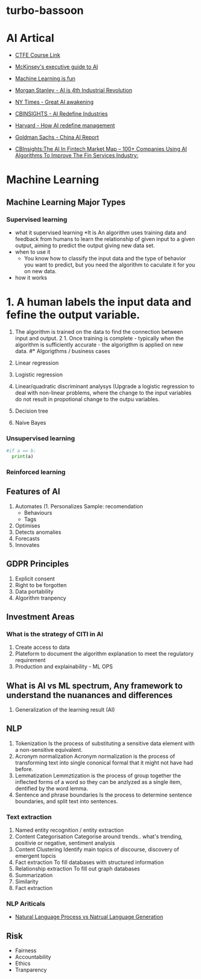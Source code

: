 # turbo-bassoon

# AI Artical


* [CTFE Course Link](https://my.cfte.education/courses/take/ai-in-finance-ocbc/disqus/4525866-1-1-readings)

* [McKinsey's executive guide to AI](https://www.mckinsey.com/business-functions/mckinsey-analytics/our-insights/an-executives-guide-to-ai)

* [Machine Learning is fun](https://medium.com/@ageitgey/machine-learning-is-fun-80ea3ec3c471)

* [Morgan Stanley - AI is 4th Industrial Revolution](https://pwm.morganstanley.com/therichmangroup/mediahandler/media/135091/Alpha%20Currents%20_%20AI%20and%20the%20Fourth%20Industrial%20Revolution.pdf)


* [NY Times - Great AI awakening](https://www.nytimes.com/2016/12/14/magazine/the-great-ai-awakening.html#permid=20846801)

* [CBINSIGHTS - AI Redefine Industries](https://www.cbinsights.com/research/artificial-intelligence-top-startups/)

* [Harvard - How AI redefine management](https://hbr.org/2016/11/how-artificial-intelligence-will-redefine-management)

* [Goldman Sachs - China AI Report](http://disq.us/url?url=http%3A%2F%2Fwww.qthmedia.com%2Fcommon%2Fresources%3Fid%3D188834a0892b4648b6ececbf8ca74df6%3ABIKnqi29WH9kS7R6szl4mhtUWg4&cuid=5293991)
* [CBInsights:The AI In Fintech Market Map – 100+ Companies Using AI Algorithms To Improve The Fin Services Industry:](https://www.cbinsights.com/research/ai-fintech-startup-market-map/)
# Machine Learning

## Machine Learning Major Types
### Supervised learning
* what it supervised learning
  *It is An algorithm uses training data and feedback from humans to learn the relationship of given input to a given output, aiming to predict the output giving new data set. 
* when to use it
   * You know how to classify the input data and the type of behavior you want to predict, but you need the algorithm to caculate it for you on new data. 
* how it works
#  1. A human labels the input data and fefine the output variable. 
  1. The algorithm is  trained on the data to find the connection between input and output.
2  1. Once training is complete - typically when the algorithm is sufficiently accurate - the algorigthm is applied on new data. 
#* Algorigthms / business cases
  1. Linear regression
  1. Logistic regression

1. Linear/quadratic discriminant analysys (Upgrade a logistic regression to deal with non-linear problems, where the change to the input variables do not result in propotional change to the outpu variables.  
  1. Decision tree
1. Naive Bayes
### Unsupervised learning
```Python
#if a == b: 
  print(a)
```

### Reinforced learning

## Features of AI
1. Automates
(1. Personalizes
  Sample: recomendation
   * Behaviours 
   * Tags
1. Optimises
1. Detects anomalies
1. Forecasts
1. Innovates

## GDPR Principles
1. Explicit consent
1. Right to be forgotten
1. Data portability
1. Algorithm tranpency

## Investment Areas
### What is the strategy of CITI in AI 
1. Create access to data
1. Plateform to document the algorithm explanation to meet the regulatory requirement
1. Production and explainability - ML OPS

## What is AI vs ML spectrum, Any framework to understand the nuanances and differences
1. Generalization of the learning result (AI)

## NLP
1. Tokenization
Is the process of substituting a sensitive data element with a non-sensitive equivalent. 
2. Acronym normalization
Acronym normalization is the process of transforming text into single cononical formal that it might not have had before. 
3. Lemmatization 
   Lemmztization is the process of group together the inflected forms of a word so they can be anzlyzed as a single item, dentified by the word lemma. 
4. Sentence and phrase boundaries 
Is the process to determine sentence boundaries, and split text into sentences. 
### Text extraction
1. Named entity recognition / entity extraction 
2. Content Categorisation
Categorise around trends.. what's trending, positivie or negative, sentiment analysis
3. Content Clustering
Identify main topics of discourse, discovery of emergent topcis
4. Fact extraction 
To fill databases with structured information
5. Relationship extraction
To fill out graph databases
6. Summarization
7. Similarity
8. Fact extraction
### NLP Ariticals
* [Natural Language Process vs Natrual Language Generation](https://narrativescience.com/Resources/Resource-Library/Article-Detail-Page/natural-language-processing-and-natural-language-generation-whats-the-difference)

## Risk
* Fairness
* Accountability
* Ethics
* Tranparency
